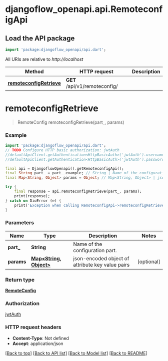 # djangoflow_openapi.api.RemoteconfigApi

## Load the API package
```dart
import 'package:djangoflow_openapi/api.dart';
```

All URIs are relative to *http://localhost*

Method | HTTP request | Description
------------- | ------------- | -------------
[**remoteconfigRetrieve**](RemoteconfigApi.md#remoteconfigretrieve) | **GET** /api/v1/remoteconfig/ | 


# **remoteconfigRetrieve**
> RemoteConfig remoteconfigRetrieve(part_, params)



### Example
```dart
import 'package:djangoflow_openapi/api.dart';
// TODO Configure HTTP basic authorization: jwtAuth
//defaultApiClient.getAuthentication<HttpBasicAuth>('jwtAuth').username = 'YOUR_USERNAME'
//defaultApiClient.getAuthentication<HttpBasicAuth>('jwtAuth').password = 'YOUR_PASSWORD';

final api = DjangoflowOpenapi().getRemoteconfigApi();
final String part_ = part__example; // String | Name of the configuration part.
final Map<String, Object> params = Object; // Map<String, Object> | json-encoded object of attribute key value pairs

try {
    final response = api.remoteconfigRetrieve(part_, params);
    print(response);
} catch on DioError (e) {
    print('Exception when calling RemoteconfigApi->remoteconfigRetrieve: $e\n');
}
```

### Parameters

Name | Type | Description  | Notes
------------- | ------------- | ------------- | -------------
 **part_** | **String**| Name of the configuration part. | 
 **params** | [**Map&lt;String, Object&gt;**](Object.md)| json-encoded object of attribute key value pairs | [optional] 

### Return type

[**RemoteConfig**](RemoteConfig.md)

### Authorization

[jwtAuth](../README.md#jwtAuth)

### HTTP request headers

 - **Content-Type**: Not defined
 - **Accept**: application/json

[[Back to top]](#) [[Back to API list]](../README.md#documentation-for-api-endpoints) [[Back to Model list]](../README.md#documentation-for-models) [[Back to README]](../README.md)

